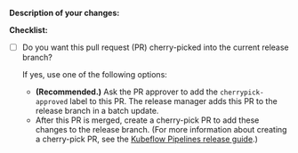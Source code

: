 **Description of your changes:**


**Checklist:**
- [ ] Do you want this pull request (PR) cherry-picked into the current release branch?
    
    If yes, use one of the following options:
  
    * **(Recommended.)** Ask the PR approver to add the `cherrypick-approved` label to this PR. The release manager adds this PR to the release branch in a batch update.
    *  After this PR is merged, create a cherry-pick PR to add these changes to the release branch. (For more information about creating a cherry-pick PR, see the [Kubeflow Pipelines release guide](https://github.com/kubeflow/pipelines/blob/master/RELEASE.md#option--git-cherry-pick).)
    
